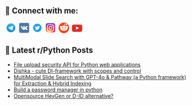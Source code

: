 ## 🔎 Connect with me:
[<img src="https://github.com/bullbesh/bullbesh/blob/main/images/Telegram.png" width="32" height="32" />](https://t.me/bullbesh)
[<img src="https://github.com/bullbesh/bullbesh/blob/main/images/VK.png" width="32" height="32" />](https://vk.com/bullbesh)
[<img src="https://github.com/bullbesh/bullbesh/blob/main/images/Twitter.png" width="32" height="32" />](https://twitter.com/bullbesh1)
[<img src="https://github.com/bullbesh/bullbesh/blob/main/images/Instagram.png" width="32" height="32" />](https://www.instagram.com/bullbesh)
[<img src="https://github.com/bullbesh/bullbesh/blob/main/images/Reddit.png" width="32" height="32" />](https://www.reddit.com/user/bullbesh)
[<img src="https://github.com/bullbesh/bullbesh/blob/main/images/YouTube.png" width="32" height="32" />](https://www.youtube.com/channel/UCtfjRs6uzgq5mfm8S06WTcg)

## 📕 Latest r/Python Posts
<!-- BLOG-POST-LIST:START -->
- [File upload security API for Python web applications](https://www.reddit.com/r/Python/comments/1e0622o/file_upload_security_api_for_python_web/)
- [Dishka - cute DI-framework with scopes and control](https://www.reddit.com/r/Python/comments/1e02ay9/dishka_cute_diframework_with_scopes_and_control/)
- [MultiModal Slide Search with GPT-4o &amp; Pathway &lpar;a Python framework&rpar; for Extraction &amp; Hybrid Indexing](https://www.reddit.com/r/Python/comments/1e015cp/multimodal_slide_search_with_gpt4o_pathway_a/)
- [Build a password manager in python](https://www.reddit.com/r/Python/comments/1e005sq/build_a_password_manager_in_python/)
- [Opensource HeyGen or D-ID alternative?](https://www.reddit.com/r/Python/comments/1dzyfg4/opensource_heygen_or_did_alternative/)
<!-- BLOG-POST-LIST:END -->
